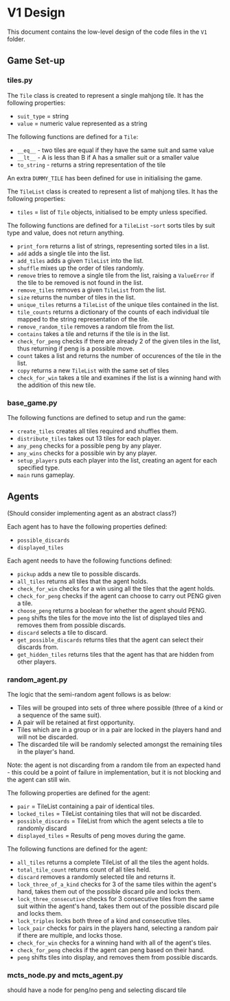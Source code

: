 # V1 Design

This document contains the low-level design of the code files in the `V1` folder.

## Game Set-up

### tiles.py

The `Tile` class is created to represent a single mahjong tile. It has the following properties:

- `suit_type` = string
- `value` = numeric value represented as a string

The following functions are defined for a `Tile`:

- `__eq__` - two tiles are equal if they have the same suit and same value
- `__lt__` - A is less than B if A has a smaller suit or a smaller value
- `to_string` - returns a string representation of the tile

An extra `DUMMY_TILE` has been defined for use in initialising the game.

The `TileList` class is created to represent a list of mahjong tiles. It has the following properties:

- `tiles` = list of `Tile` objects, initialised to be empty unless specified.

The following functions are defined for a `TileList` -`sort` sorts tiles by suit type and value, does not return anything.

- `print_form` returns a list of strings, representing sorted tiles in a list.
- `add` adds a single tile into the list.
- `add_tiles` adds a given `TileList` into the list.
- `shuffle` mixes up the order of tiles randomly.
- `remove` tries to remove a single tile from the list, raising a `ValueError` if the tile to be removed is not found in the list.
- `remove_tiles` removes a given `TileList` from the list.
- `size` returns the number of tiles in the list.
- `unique_tiles` returns a `TileList` of the unique tiles contained in the list.
- `tile_counts` returns a dictionary of the counts of each individual tile mapped to the string representation of the tile.
- `remove_random_tile` removes a random tile from the list.
- `contains` takes a tile and returns if the tile is in the list.
- `check_for_peng` checks if there are already 2 of the given tiles in the list, thus returning if peng is a possible move.
- `count` takes a list and returns the number of occurences of the tile in the list.
- `copy` returns a new `TileList` with the same set of tiles
- `check_for_win` takes a tile and examines if the list is a winning hand with the addition of this new tile.

### base_game.py

The following functions are defined to setup and run the game:

- `create_tiles` creates all tiles required and shuffles them.
- `distribute_tiles` takes out 13 tiles for each player.
- `any_peng` checks for a possible peng by any player.
- `any_wins` checks for a possible win by any player.
- `setup_players` puts each player into the list, creating an agent for each specified type.
- `main` runs gameplay.

## Agents

(Should consider implementing agent as an abstract class?)

Each agent has to have the following properties defined:

- `possible_discards`
- `displayed_tiles`

Each agent needs to have the following functions defined:

- `pickup` adds a new tile to possible discards.
- `all_tiles` returns all tiles that the agent holds.
- `check_for_win` checks for a win using all the tiles that the agent holds.
- `check_for_peng` checks if the agent can choose to carry out PENG given a tile.
- `choose_peng` returns a boolean for whether the agent should PENG.
- `peng` shifts the tiles for the move into the list of displayed tiles and removes them from possible discards.
- `discard` selects a tile to discard.
- `get_possible_discards` returns tiles that the agent can select their discards from.
- `get_hidden_tiles` returns tiles that the agent has that are hidden from other players.

### random_agent.py

The logic that the semi-random agent follows is as below:

- Tiles will be grouped into sets of three where possible (three of a kind or a sequence of the same suit).
- A pair will be retained at first opportunity.
- Tiles which are in a group or in a pair are locked in the players hand and will not be discarded.
- The discarded tile will be randomly selected amongst the remaining tiles in the player's hand.

Note: the agent is not discarding from a random tile from an expected hand - this could be a point of failure in implementation, but it is not blocking and the agent can still win.

The following properties are defined for the agent:

- `pair` = TileList containing a pair of identical tiles.
- `locked_tiles` = TileList containing tiles that will not be discarded.
- `possible_discards` = TileList from which the agent selects a tile to randomly discard
- `displayed_tiles` = Results of peng moves during the game.

The following functions are defined for the agent:

- `all_tiles` returns a complete TileList of all the tiles the agent holds.
- `total_tile_count` returns count of all tiles held.
- `discard` removes a randomly selected tile and returns it.
- `lock_three_of_a_kind` checks for 3 of the same tiles within the agent's hand, takes them out of the possible discard pile and locks them.
- `lock_three_consecutive` checks for 3 consecutive tiles from the same suit within the agent's hand, takes them out of the possible discard pile and locks them.
- `lock_triples` locks both three of a kind and consecutive tiles.
- `lock_pair` checks for pairs in the players hand, selecting a random pair if there are multiple, and locks those.
- `check_for_win` checks for a winning hand with all of the agent's tiles.
- `check_for_peng` checks if the agent can peng based on their hand.
- `peng` shifts tiles into display, and removes them from possible discards.

### mcts_node.py and mcts_agent.py

should have a node for peng/no peng and selecting discard tile
